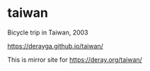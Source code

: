 # taiwan
Bicycle trip in Taiwan, 2003

https://derayga.github.io/taiwan/

This is mirror site for https://deray.org/taiwan/
